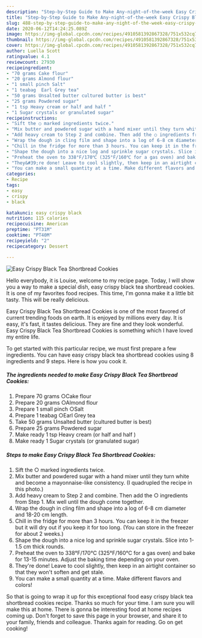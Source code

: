```yaml
---
description: "Step-by-Step Guide to Make Any-night-of-the-week Easy Crispy Black Tea Shortbread Cookies"
title: "Step-by-Step Guide to Make Any-night-of-the-week Easy Crispy Black Tea Shortbread Cookies"
slug: 488-step-by-step-guide-to-make-any-night-of-the-week-easy-crispy-black-tea-shortbread-cookies
date: 2020-06-12T14:24:25.089Z
image: https://img-global.cpcdn.com/recipes/4910581392867328/751x532cq70/easy-crispy-black-tea-shortbread-cookies-recipe-main-photo.jpg
thumbnail: https://img-global.cpcdn.com/recipes/4910581392867328/751x532cq70/easy-crispy-black-tea-shortbread-cookies-recipe-main-photo.jpg
cover: https://img-global.cpcdn.com/recipes/4910581392867328/751x532cq70/easy-crispy-black-tea-shortbread-cookies-recipe-main-photo.jpg
author: Luella Scott
ratingvalue: 4.1
reviewcount: 27930
recipeingredient:
- "70 grams Cake flour"
- "20 grams Almond flour"
- "1 small pinch Salt"
- "1 teabag  Earl Grey tea"
- "50 grams Unsalted butter cultured butter is best"
- "25 grams Powdered sugar"
- "1 tsp Heavy cream or half and half "
- "1 Sugar crystals or granulated sugar"
recipeinstructions:
- "Sift the ○ marked ingredients twice."
- "Mix butter and powdered sugar with a hand mixer until they turn white and become a mayonnaise-like consistency. (I quadrupled the recipe in this photo.)"
- "Add heavy cream to Step 2 and combine. Then add the ○ ingredients from Step 1. Mix well until the dough come together."
- "Wrap the dough in cling film and shape into a log of 6-8 cm diameter and 18-20 cm length."
- "Chill in the fridge for more than 3 hours. You can keep it in the freezer but it will dry out if you keep it for too long. (You can store in the freezer for about 2 weeks.)"
- "Shape the dough into a nice log and sprinkle sugar crystals. Slice into 1-1.5 cm thick rounds."
- "Preheat the oven to 338°F/170℃ (325°F/160℃ for a gas oven) and bake for 13-15 minutes. Adjust the baking time depending on your oven."
- "They&#39;re done! Leave to cool slightly, then keep in an airtight container so that they won&#39;t soften and get stale."
- "You can make a small quantity at a time. Make different flavors and colors!"
categories:
- Recipe
tags:
- easy
- crispy
- black

katakunci: easy crispy black 
nutrition: 115 calories
recipecuisine: American
preptime: "PT31M"
cooktime: "PT40M"
recipeyield: "2"
recipecategory: Dessert

---
```



![Easy Crispy Black Tea Shortbread Cookies](https://img-global.cpcdn.com/recipes/4910581392867328/751x532cq70/easy-crispy-black-tea-shortbread-cookies-recipe-main-photo.jpg)

Hello everybody, it is Louise, welcome to my recipe page. Today, I will show you a way to make a special dish, easy crispy black tea shortbread cookies. It is one of my favorites food recipes. This time, I'm gonna make it a little bit tasty. This will be really delicious.



Easy Crispy Black Tea Shortbread Cookies is one of the most favored of current trending foods on earth. It is enjoyed by millions every day. It is easy, it's fast, it tastes delicious. They are fine and they look wonderful. Easy Crispy Black Tea Shortbread Cookies is something which I have loved my entire life.


To get started with this particular recipe, we must first prepare a few ingredients. You can have easy crispy black tea shortbread cookies using 8 ingredients and 9 steps. Here is how you cook it.

<!--inarticleads1-->

##### The ingredients needed to make Easy Crispy Black Tea Shortbread Cookies:

1. Prepare 70 grams ○Cake flour
1. Prepare 20 grams ○Almond flour
1. Prepare 1 small pinch ○Salt
1. Prepare 1 teabag  ○Earl Grey tea
1. Take 50 grams Unsalted butter (cultured butter is best)
1. Prepare 25 grams Powdered sugar
1. Make ready 1 tsp Heavy cream (or half and half )
1. Make ready 1 Sugar crystals (or granulated sugar)




<!--inarticleads2-->

##### Steps to make Easy Crispy Black Tea Shortbread Cookies:

1. Sift the ○ marked ingredients twice.
1. Mix butter and powdered sugar with a hand mixer until they turn white and become a mayonnaise-like consistency. (I quadrupled the recipe in this photo.)
1. Add heavy cream to Step 2 and combine. Then add the ○ ingredients from Step 1. Mix well until the dough come together.
1. Wrap the dough in cling film and shape into a log of 6-8 cm diameter and 18-20 cm length.
1. Chill in the fridge for more than 3 hours. You can keep it in the freezer but it will dry out if you keep it for too long. (You can store in the freezer for about 2 weeks.)
1. Shape the dough into a nice log and sprinkle sugar crystals. Slice into 1-1.5 cm thick rounds.
1. Preheat the oven to 338°F/170℃ (325°F/160℃ for a gas oven) and bake for 13-15 minutes. Adjust the baking time depending on your oven.
1. They&#39;re done! Leave to cool slightly, then keep in an airtight container so that they won&#39;t soften and get stale.
1. You can make a small quantity at a time. Make different flavors and colors!




So that is going to wrap it up for this exceptional food easy crispy black tea shortbread cookies recipe. Thanks so much for your time. I am sure you will make this at home. There is gonna be interesting food at home recipes coming up. Don't forget to save this page in your browser, and share it to your family, friends and colleague. Thanks again for reading. Go on get cooking!
